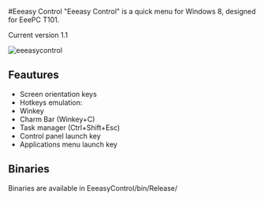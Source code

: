 #Eeeasy Control
"Eeeasy Control" is a quick menu for Windows 8, designed for EeePC T101.

Current version 1.1

![eeeasycontrol](https://cloud.githubusercontent.com/assets/6638367/6540903/c22cb32a-c4bf-11e4-8c44-14b1c9fcacb7.PNG)

## Feautures 
* Screen orientation keys
* Hotkeys emulation:
 * Winkey
 * Charm Bar (Winkey+C)
 * Task manager (Ctrl+Shift+Esc) 
* Control panel launch key
* Applications menu launch key

## Binaries
Binaries are available in EeeasyControl/bin/Release/
